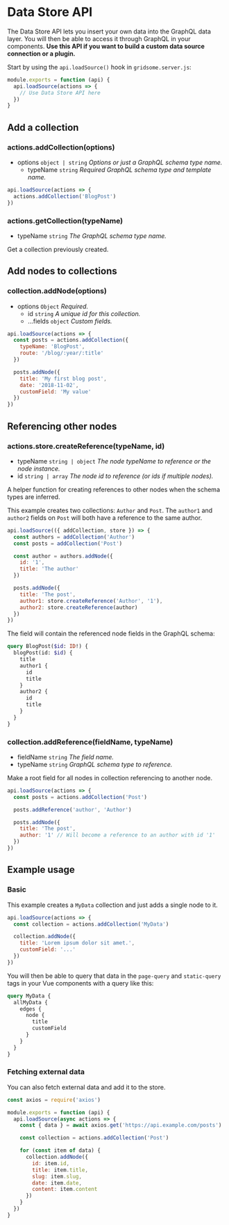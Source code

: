 # Data Store API

The Data Store API lets you insert your own data into the GraphQL data layer. You will then be able to access it through GraphQL in your components. **Use this API if you want to build a custom data source connection or a plugin.**

Start by using the `api.loadSource()` hook in `gridsome.server.js`:

```js
module.exports = function (api) {
  api.loadSource(actions => {
    // Use Data Store API here
  })
}
```

## Add a collection

### actions.addCollection(options)

- options `object | string` *Options or just a GraphQL schema type name.*
  - typeName `string` *Required GraphQL schema type and template name.*

```js
api.loadSource(actions => {
  actions.addCollection('BlogPost')
})
```

### actions.getCollection(typeName)

- typeName `string` *The GraphQL schema type name.*

Get a collection previously created.

## Add nodes to collections

### collection.addNode(options)

- options `Object` *Required.*
  - id `string` *A unique id for this collection.*
  - ...fields `object` *Custom fields.*

```js
api.loadSource(actions => {
  const posts = actions.addCollection({
    typeName: 'BlogPost',
    route: '/blog/:year/:title'
  })

  posts.addNode({
    title: 'My first blog post',
    date: '2018-11-02',
    customField: 'My value'
  })
})
```

## Referencing other nodes

### actions.store.createReference(typeName, id)

- typeName `string | object` *The node typeName to reference or the node instance.*
- id `string | array` *The node id to reference (or ids if multiple nodes).*

A helper function for creating references to other nodes when the schema types are inferred.

This example creates two collections: `Author` and `Post`. The `author1` and `author2` fields on `Post` will both have a reference to the same author.

```js
api.loadSource(({ addCollection, store }) => {
  const authors = addCollection('Author')
  const posts = addCollection('Post')

  const author = authors.addNode({
    id: '1',
    title: 'The author'
  })

  posts.addNode({
    title: 'The post',
    author1: store.createReference('Author', '1'),
    author2: store.createReference(author)
  })
})
```

The field will contain the referenced node fields in the GraphQL schema:

```graphql
query BlogPost($id: ID!) {
  blogPost(id: $id) {
    title
    author1 {
      id
      title
    }
    author2 {
      id
      title
    }
  }
}
```

### collection.addReference(fieldName, typeName)

- fieldName `string` *The field name.*
- typeName `string` *GraphQL schema type to reference.*

Make a root field for all nodes in collection referencing to another node.

```js
api.loadSource(actions => {
  const posts = actions.addCollection('Post')

  posts.addReference('author', 'Author')

  posts.addNode({
    title: 'The post',
    author: '1' // Will become a reference to an author with id '1'
  })
})
```

## Example usage

### Basic

This example creates a `MyData` collection and just adds a single node to it.

```js
api.loadSource(actions => {
  const collection = actions.addCollection('MyData')

  collection.addNode({
    title: 'Lorem ipsum dolor sit amet.',
    customField: '...'
  })
})
```

You will then be able to query that data in the `page-query` and `static-query` tags in your Vue components with a query like this:

```graphql
query MyData {
  allMyData {
    edges {
      node {
        title
        customField
      }
    }
  }
}
```

### Fetching external data

You can also fetch external data and add it to the store.

```js
const axios = require('axios')

module.exports = function (api) {
  api.loadSource(async actions => {
    const { data } = await axios.get('https://api.example.com/posts')

    const collection = actions.addCollection('Post')

    for (const item of data) {
      collection.addNode({
        id: item.id,
        title: item.title,
        slug: item.slug,
        date: item.date,
        content: item.content
      })
    }
  })
}
```
